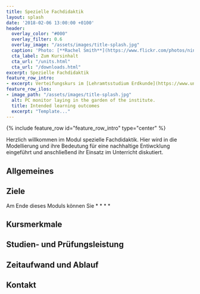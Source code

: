 ```yaml
---
title: Spezielle Fachdidaktik
layout: splash
date: '2018-02-06 13:00:00 +0100'
header:
  overlay_color: "#000"
  overlay_filter: 0.6
  overlay_image: "/assets/images/title-splash.jpg"
  caption: 'Photo: [**Rachel Smith**](https://www.flickr.com/photos/ninmah/)'
  cta_label: Zum Kursinhalt
  cta_url: "/units.html"
  cta_url: "/downloads.html"
excerpt: Spezielle Fachdidaktik
feature_row_intro:
- excerpt: Verteifungskurs im [Lehramtsstudium Erdkunde](https://www.uni-marburg.de/de/fb19/studium/studiengaenge/erdkunde-lehramt-gymnasium/herzlich-willkommen-beim-bachelor-geographie) an der Philipps Universität Marburg
feature_row_ilos:
- image_path: "/assets/images/title-splash.jpg"
  alt: PC monitor laying in the garden of the institute.
  title: Intended learning outcomes
  excerpt: "Template..."
---
```



{% include feature_row id="feature_row_intro" type="center" %}

Herzlich willkommen im Modul spezielle Fachdidaktik. Hier wird in die Modellierung und ihre Bedeutung für eine nachhaltige Entiwcklung eingeführt und anschließend ihr Einsatz im Unterricht diskutiert.


## Allgemeines 

## Ziele
Am Ende dieses Moduls können Sie
* 
* 
* 
* 

## Kursmerkmale

## Studien- und Prüfungsleistung

## Zeitaufwand und Ablauf

## Kontakt


